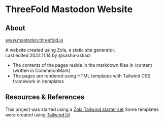 # ThreeFold Mastodon Website

## About

www.mastodon.threefold.io


A website created using Zola, a static site generator. <br>
Last edited 2022.11.14 by @sasha-astiadi

- The contents of the pages reside in the markdown files in /content (written in CommmonMark)
- The pages are rendered using HTML templates with Tailwind CSS framework in /templates

## Resources & References

This project was started using a [Zola Tailwind starter set](https://github.com/brycewray/zola_twcss)
Some templates were created using [Tailwind UI](https://tailwindui.com)
